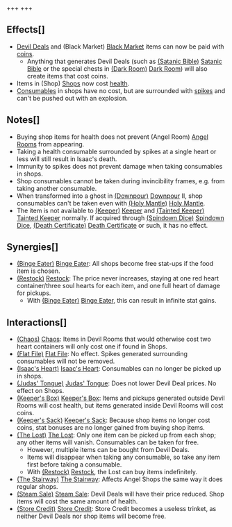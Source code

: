 +++
+++

Effects[]
---------


* [Devil Deals](/wiki/Devil_Room "Devil Room") and (Black Market) [Black Market](/wiki/Black_Market "Black Market") items can now be paid with [coins](/wiki/Coins "Coins").
	+ Anything that generates Devil Deals (such as [(Satanic Bible)](/wiki/Satanic_Bible "Satanic Bible") [Satanic Bible](/wiki/Satanic_Bible "Satanic Bible") or the special chests in [(Dark Room)](/wiki/Dark_Room "Dark Room") [Dark Room](/wiki/Dark_Room "Dark Room")) will also create items that cost coins.
* Items in (Shop) [Shops](/wiki/Shop "Shop") now cost [health](/wiki/Health "Health").
* [Consumables](/wiki/Pickups "Pickups") in shops have no cost, but are surrounded with [spikes](/wiki/Spikes "Spikes") and can't be pushed out with an explosion.


Notes[]
-------


* Buying shop items for health does not prevent (Angel Room) [Angel Rooms](/wiki/Angel_Room "Angel Room") from appearing.
* Taking a health consumable surrounded by spikes at a single heart or less will still result in Isaac's death.
* Immunity to spikes does not prevent damage when taking consumables in shops.
* Shop consumables cannot be taken during invincibility frames, e.g. from taking another consumable.
* When transformed into a ghost in [(Downpour)](/wiki/Downpour "Downpour") [Downpour](/wiki/Downpour "Downpour") II, shop consumables can't be taken even with [(Holy Mantle)](/wiki/Holy_Mantle "Holy Mantle") [Holy Mantle](/wiki/Holy_Mantle "Holy Mantle").
* The item is not available to  [(Keeper)](/wiki/Keeper "Keeper") [Keeper](/wiki/Keeper "Keeper") and  [(Tainted Keeper)](/wiki/Tainted_Keeper "Tainted Keeper") [Tainted Keeper](/wiki/Tainted_Keeper "Tainted Keeper") normally. If acquired through [(Spindown Dice)](/wiki/Spindown_Dice "Spindown Dice") [Spindown Dice](/wiki/Spindown_Dice "Spindown Dice"), [(Death Certificate)](/wiki/Death_Certificate "Death Certificate") [Death Certificate](/wiki/Death_Certificate "Death Certificate") or such, it has no effect.


Synergies[]
-----------


* [(Binge Eater)](/wiki/Binge_Eater "Binge Eater") [Binge Eater](/wiki/Binge_Eater "Binge Eater"): All shops become free stat-ups if the food item is chosen.
* [(Restock)](/wiki/Restock "Restock") [Restock](/wiki/Restock "Restock"): The price never increases, staying at one red heart container/three soul hearts for each item, and one full heart of damage for pickups.
	+ With [(Binge Eater)](/wiki/Binge_Eater "Binge Eater") [Binge Eater](/wiki/Binge_Eater "Binge Eater"), this can result in infinite stat gains.


Interactions[]
--------------


* [(Chaos)](/wiki/Chaos "Chaos") [Chaos](/wiki/Chaos "Chaos"): Items in Devil Rooms that would otherwise cost two heart containers will only cost one if found in Shops.
* [(Flat File)](/wiki/Flat_File "Flat File") [Flat File](/wiki/Flat_File "Flat File"): No effect. Spikes generated surrounding consumables will not be removed.
* [(Isaac's Heart)](/wiki/Isaac%27s_Heart "Isaac's Heart") [Isaac's Heart](/wiki/Isaac%27s_Heart "Isaac's Heart"): Consumables can no longer be picked up in shops.
* [(Judas' Tongue)](/wiki/Judas%27_Tongue "Judas' Tongue") [Judas' Tongue](/wiki/Judas%27_Tongue "Judas' Tongue"): Does not lower Devil Deal prices. No effect on Shops.
* [(Keeper's Box)](/wiki/Keeper%27s_Box "Keeper's Box") [Keeper's Box](/wiki/Keeper%27s_Box "Keeper's Box"): Items and pickups generated outside Devil Rooms will cost health, but items generated inside Devil Rooms will cost coins.
* [(Keeper's Sack)](/wiki/Keeper%27s_Sack "Keeper's Sack") [Keeper's Sack](/wiki/Keeper%27s_Sack "Keeper's Sack"): Because shop items no longer cost coins, stat bonuses are no longer gained from buying shop items.
* [(The Lost)](/wiki/The_Lost "The Lost") [The Lost](/wiki/The_Lost "The Lost"): Only one item can be picked up from each shop; any other items will vanish. Consumables can be taken for free.
	+ However, multiple items can be bought from Devil Deals.
	+ Items will disappear when taking any consumable, so take any item first before taking a consumable.
	+ With [(Restock)](/wiki/Restock "Restock") [Restock](/wiki/Restock "Restock"), the Lost can buy items indefinitely.
* [(The Stairway)](/wiki/The_Stairway "The Stairway") [The Stairway](/wiki/The_Stairway "The Stairway"): Affects Angel Shops the same way it does regular shops.
* [(Steam Sale)](/wiki/Steam_Sale "Steam Sale") [Steam Sale](/wiki/Steam_Sale "Steam Sale"): Devil Deals will have their price reduced. Shop items will cost the same amount of health.
* [(Store Credit)](/wiki/Store_Credit "Store Credit") [Store Credit](/wiki/Store_Credit "Store Credit"): Store Credit becomes a useless trinket, as neither Devil Deals nor shop items will become free.


